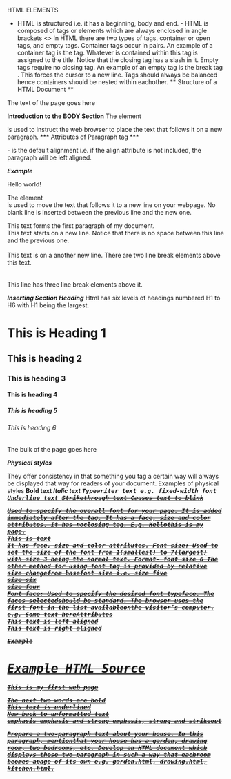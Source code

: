 HTML ELEMENTS
- HTML is structured i.e. it has a beginning, body and end. - HTML is composed of tags or elements which are always enclosed in angle
brackets <>
In HTML there are two types of tags, container or open tags, and empty tags. 
Container tags occur in pairs. An example of a container tag is the <title></title>tag. Whatever is contained within this tag is assigned to the title. Notice that the closing tag has a slash in it.
Empty tags require no closing tag. An example of an empty tag is the break tag<br>. This forces the cursor to a new line. Tags should always be balanced hence containers should be nested within eachother.
** Structure of a HTML Document **
<HTML>
<HEAD>
<TITLE> title text goes here </TITLE>
</HEAD>
<BODY>
The text of the page goes here
</BODY>
</HTML>

**Introduction to the BODY Section**
The element <P> is used to instruct the web browser to place the text that follows it on a new paragraph.
*** Attributes of Paragraph tag ***
<P ALIGN= CENTER></P>
<P ALIGN= RIGHT></P>
<P ALIGN=LEFT></P>- is the default alignment i.e. if the align attribute is not included, the paragraph will be left aligned.

***Example***
<HTML>
<HEAD>
<TITLE>This is my first web page</TITLE>
</HEAD>
<BODY>
<P>Hello world!</P>
</BODY>
</HTML>

The element <BR> is used to move the text that follows it to a new line on your webpage. No blank line is inserted between the previous line and the new one.

<HTML>
<HEAD>
<!--Example of the line break element -->
</HEAD>
<BODY>
This text forms the first paragraph of my document. <BR>
This text starts on a new line. Notice that there is no space between this line and the previous one. <BR>
<BR>
This text is on a another new line. There are two line break elements above this text. <BR>
<BR>
<BR>
This line has three line break elements above it. </BODY>
</HTML>

***Inserting Section Heading***
Html has six levels of headings numbered H1 to H6 with H1 being the largest.
<HTML>
<HEAD>
<TITLE>Welcome to my page </TITLE>
</HEAD>
<BODY>
<H1> This is Heading 1 </H1>
<H2> This is heading 2 </H2>
<H3> This is heading 3 </H3>
<H4> This is heading 4 </H4>
<H5>This is heading 5 </H5>
<H6>This is heading 6 </H6>
The bulk of the page goes here
</BODY>
</HTML>

***Physical styles***

They offer consistency in that something you tag a certain way will always be displayed that way for readers of your document. Examples of physical styles
<B> Bold text
<I> Italic text
<TT> Typewriter text e.g. fixed-width font
<U> Underline text
<Strike> Strikethrough text
<blink> Causes text to blink
<Basefont> Used to specify the overall font for your page. It is added immediately after the <body> tag. It has a face, size and color attributes. It has noclosing tag. E.g. <body>
<basefont face =”arial, verdana, courier” size=”5” color =”red”>Hellothis is my page.<br>This is text<br></body>
<Font> It has face, size and color attributes. Font size: Used to set the size of the font from 1(smallest) to 7(largest)
with size 3 being the normal text. Format- <font size =”6”>font size 6</font>
The other method for using font tag is provided by relative size changefrom basefont size
i.e. <basefont size=”5”>size five<br>
<font size = “+1”> size six<br>
<font size = “-1”>size four</font><br>
Font face: Used to specify the desired font typeface. The faces selectedshould be standard. The browser uses the first font in the list availableonthe visitor’s computer. e.g. <body>
<font face =”verdana, Helvetica,courier”>Some text here</font>Attributes
<div align =”left”> This text is left aligned</div>
<div align=right”> This text is right aligned</div>

***Example***
<HTML>
<HEAD>
<TITLE> My Web Page </TITLE>
</HEAD>
<BODY>
<H1> Example HTML Source </H1>
<P>This is <I >my</I> first web page</P>
The next two words <B> are bold </B><BR>
<U> This text is underlined</U><BR>
Now back to unformatted text<BR>
<EM>emphasis <STRONG>emphasis and strong <STRIKE>emphasis, strong and strikeout
</STRIKE></STRONG></EM>
</BODY>
</HTML>

Prepare a two-paragraph text about your house. In this paragraph, mentionthat
your house has a garden, drawing room, two bedrooms, etc. Develop an
HTML document which displays these two paragraph in such a way that eachroom beomes apage of its own e.g. garden.html, drawing.html, kitchen.html.